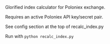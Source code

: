 Glorified index calculator for Poloniex exchange.

Requires an active Poloniex API key/secret pair.

See config section at the top of recalc_index.py

Run with ```python recalc_index.py```

